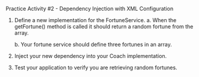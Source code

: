 Practice Activity #2 - Dependency Injection with XML Configuration

1. Define a new implementation for the FortuneService.
    a. When the getFortune() method is called it should return a random fortune from the array.

    b. Your fortune service should define three fortunes in an array. 


2. Inject your new dependency into your Coach implementation.



3. Test your application to verify you are retrieving random fortunes.


